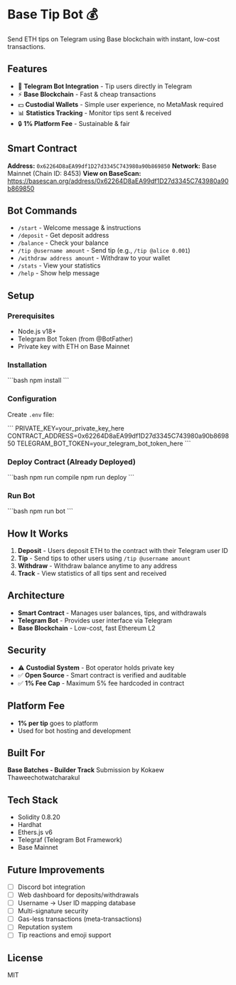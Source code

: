 # Base Tip Bot 💰

Send ETH tips on Telegram using Base blockchain with instant, low-cost transactions.

## Features

- 🤖 **Telegram Bot Integration** - Tip users directly in Telegram
- ⚡ **Base Blockchain** - Fast & cheap transactions
- 💵 **Custodial Wallets** - Simple user experience, no MetaMask required
- 📊 **Statistics Tracking** - Monitor tips sent & received
- 🔒 **1% Platform Fee** - Sustainable & fair

## Smart Contract

**Address:** `0x62264D8aEA99df1D27d3345C743980a90b869850`
**Network:** Base Mainnet (Chain ID: 8453)
**View on BaseScan:** https://basescan.org/address/0x62264D8aEA99df1D27d3345C743980a90b869850

## Bot Commands

- `/start` - Welcome message & instructions
- `/deposit` - Get deposit address
- `/balance` - Check your balance
- `/tip @username amount` - Send tip (e.g., `/tip @alice 0.001`)
- `/withdraw address amount` - Withdraw to your wallet
- `/stats` - View your statistics
- `/help` - Show help message

## Setup

### Prerequisites

- Node.js v18+
- Telegram Bot Token (from @BotFather)
- Private key with ETH on Base Mainnet

### Installation

\`\`\`bash
npm install
\`\`\`

### Configuration

Create `.env` file:

\`\`\`
PRIVATE_KEY=your_private_key_here
CONTRACT_ADDRESS=0x62264D8aEA99df1D27d3345C743980a90b869850
TELEGRAM_BOT_TOKEN=your_telegram_bot_token_here
\`\`\`

### Deploy Contract (Already Deployed)

\`\`\`bash
npm run compile
npm run deploy
\`\`\`

### Run Bot

\`\`\`bash
npm run bot
\`\`\`

## How It Works

1. **Deposit** - Users deposit ETH to the contract with their Telegram user ID
2. **Tip** - Send tips to other users using `/tip @username amount`
3. **Withdraw** - Withdraw balance anytime to any address
4. **Track** - View statistics of all tips sent and received

## Architecture

- **Smart Contract** - Manages user balances, tips, and withdrawals
- **Telegram Bot** - Provides user interface via Telegram
- **Base Blockchain** - Low-cost, fast Ethereum L2

## Security

- ⚠️ **Custodial System** - Bot operator holds private key
- ✅ **Open Source** - Smart contract is verified and auditable
- ✅ **1% Fee Cap** - Maximum 5% fee hardcoded in contract

## Platform Fee

- **1% per tip** goes to platform
- Used for bot hosting and development

## Built For

**Base Batches - Builder Track**
Submission by Kokaew Thaweechotwatcharakul

## Tech Stack

- Solidity 0.8.20
- Hardhat
- Ethers.js v6
- Telegraf (Telegram Bot Framework)
- Base Mainnet

## Future Improvements

- [ ] Discord bot integration
- [ ] Web dashboard for deposits/withdrawals
- [ ] Username -> User ID mapping database
- [ ] Multi-signature security
- [ ] Gas-less transactions (meta-transactions)
- [ ] Reputation system
- [ ] Tip reactions and emoji support

## License

MIT
